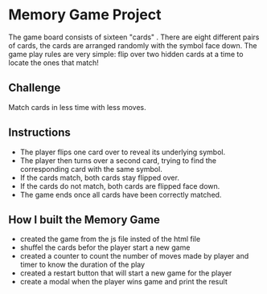 # Memory Game Project

The game board consists of sixteen "cards" . There are  eight different pairs of cards, the cards are arranged randomly with the symbol face down. The game play rules are very simple: flip over two hidden cards at a time to locate the ones that match!

## Challenge
Match cards in less time with less moves.

## Instructions
- The player flips one card over to reveal its underlying symbol.
- The player then turns over a second card, trying to find the corresponding card with the same symbol.
- If the cards match, both cards stay flipped over.
- If the cards do not match, both cards are flipped face down.
- The game ends once all cards have been correctly matched.

## How I built the Memory Game
- created the game  from the js file insted of the html file
- shuffel the cards befor the player start a new game
- created a counter to count the number of moves made by player and timer to know the duration of the play
- created a restart button that will start a new game for the player
- create a modal when the player wins game and print the result


